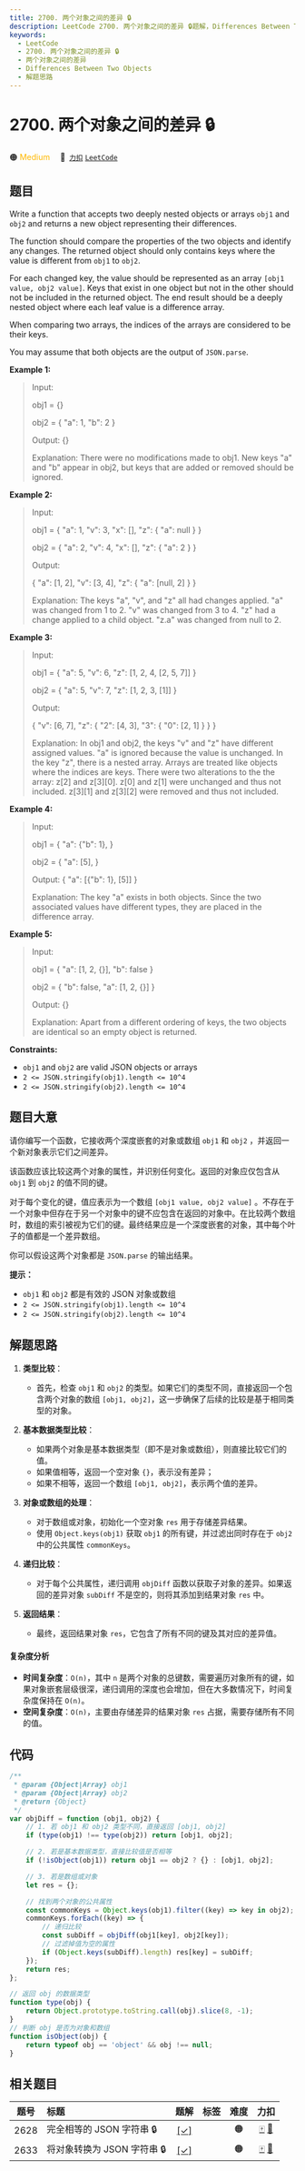 ```yaml
---
title: 2700. 两个对象之间的差异 🔒
description: LeetCode 2700. 两个对象之间的差异 🔒题解，Differences Between Two Objects，包含解题思路、复杂度分析以及完整的 JavaScript 代码实现。
keywords:
  - LeetCode
  - 2700. 两个对象之间的差异 🔒
  - 两个对象之间的差异
  - Differences Between Two Objects
  - 解题思路
---
```


# 2700. 两个对象之间的差异 🔒

🟠 <font color=#ffb800>Medium</font>&emsp; 🔗&ensp;[`力扣`](https://leetcode.cn/problems/differences-between-two-objects) [`LeetCode`](https://leetcode.com/problems/differences-between-two-objects)

## 题目

Write a function that accepts two deeply nested objects or arrays `obj1` and
`obj2` and returns a new object representing their differences.

The function should compare the properties of the two objects and identify any
changes. The returned object should only contains keys where the value is
different from `obj1` to `obj2`.

For each changed key, the value should be represented as an array `[obj1
value, obj2 value]`. Keys that exist in one object but not in the other should
not be included in the returned object. The end result should be a deeply
nested object where each leaf value is a difference array.

When comparing two arrays, the indices of the arrays are considered to be
their keys.

You may assume that both objects are the output of `JSON.parse`.

**Example 1:**

> Input:
>
> obj1 = {}
>
> obj2 = { "a": 1, "b": 2 }
>
> Output: {}
>
> Explanation: There were no modifications made to obj1. New keys "a" and "b" appear in obj2, but keys that are added or removed should be ignored.

**Example 2:**

> Input:
>
> obj1 = { "a": 1, "v": 3, "x": [], "z": { "a": null } }
>
> obj2 = { "a": 2, "v": 4, "x": [], "z": { "a": 2 } }
>
> Output:
>
> { "a": [1, 2], "v": [3, 4], "z": { "a": [null, 2] } }
>
> Explanation: The keys "a", "v", and "z" all had changes applied. "a" was changed from 1 to 2. "v" was changed from 3 to 4. "z" had a change applied to a child object. "z.a" was changed from null to 2.

**Example 3:**

> Input:
>
> obj1 = { "a": 5, "v": 6, "z": [1, 2, 4, [2, 5, 7]] }
>
> obj2 = { "a": 5, "v": 7, "z": [1, 2, 3, [1]] }
>
> Output:
>
> { "v": [6, 7], "z": { "2": [4, 3], "3": { "0": [2, 1] } } }
>
> Explanation: In obj1 and obj2, the keys "v" and "z" have different assigned values. "a" is ignored because the value is unchanged. In the key "z", there is a nested array. Arrays are treated like objects where the indices are keys. There were two alterations to the the array: z[2] and z[3][0]. z[0] and z[1] were unchanged and thus not included. z[3][1] and z[3][2] were removed and thus not included.

**Example 4:**

> Input:
>
> obj1 = { "a": {"b": 1}, }
>
> obj2 = { "a": [5], }
>
> Output: { "a": [{"b": 1}, [5]] }
>
> Explanation: The key "a" exists in both objects. Since the two associated values have different types, they are placed in the difference array.

**Example 5:**

> Input:
>
> obj1 = { "a": [1, 2, {}], "b": false }
>
> obj2 = { "b": false, "a": [1, 2, {}] }
>
> Output: {}
>
> Explanation: Apart from a different ordering of keys, the two objects are identical so an empty object is returned.

**Constraints:**

- `obj1` and `obj2` are valid JSON objects or arrays
- `2 <= JSON.stringify(obj1).length <= 10^4`
- `2 <= JSON.stringify(obj2).length <= 10^4`

## 题目大意

请你编写一个函数，它接收两个深度嵌套的对象或数组 `obj1` 和 `obj2` ，并返回一个新对象表示它们之间差异。

该函数应该比较这两个对象的属性，并识别任何变化。返回的对象应仅包含从 `obj1` 到 `obj2` 的值不同的键。

对于每个变化的键，值应表示为一个数组 `[obj1 value, obj2 value]`
。不存在于一个对象中但存在于另一个对象中的键不应包含在返回的对象中。在比较两个数组时，数组的索引被视为它们的键。最终结果应是一个深度嵌套的对象，其中每个叶子的值都是一个差异数组。

你可以假设这两个对象都是 `JSON.parse` 的输出结果。

**提示：**

- `obj1` 和 `obj2` 都是有效的 JSON 对象或数组
- `2 <= JSON.stringify(obj1).length <= 10^4`
- `2 <= JSON.stringify(obj2).length <= 10^4`

## 解题思路

1. **类型比较**：

   - 首先，检查 `obj1` 和 `obj2` 的类型。如果它们的类型不同，直接返回一个包含两个对象的数组 `[obj1, obj2]`，这一步确保了后续的比较是基于相同类型的对象。

2. **基本数据类型比较**：

   - 如果两个对象是基本数据类型（即不是对象或数组），则直接比较它们的值。
   - 如果值相等，返回一个空对象 `{}`，表示没有差异；
   - 如果不相等，返回一个数组 `[obj1, obj2]`，表示两个值的差异。

3. **对象或数组的处理**：

   - 对于数组或对象，初始化一个空对象 `res` 用于存储差异结果。
   - 使用 `Object.keys(obj1)` 获取 `obj1` 的所有键，并过滤出同时存在于 `obj2` 中的公共属性 `commonKeys`。

4. **递归比较**：

   - 对于每个公共属性，递归调用 `objDiff` 函数以获取子对象的差异。如果返回的差异对象 `subDiff` 不是空的，则将其添加到结果对象 `res` 中。

5. **返回结果**：
   - 最终，返回结果对象 `res`，它包含了所有不同的键及其对应的差异值。

#### 复杂度分析

- **时间复杂度**：`O(n)`，其中 `n` 是两个对象的总键数，需要遍历对象所有的键，如果对象嵌套层级很深，递归调用的深度也会增加，但在大多数情况下，时间复杂度保持在 `O(n)`。
- **空间复杂度**：`O(n)`，主要由存储差异的结果对象 `res` 占据，需要存储所有不同的值。

## 代码

```javascript
/**
 * @param {Object|Array} obj1
 * @param {Object|Array} obj2
 * @return {Object}
 */
var objDiff = function (obj1, obj2) {
	// 1. 若 obj1 和 obj2 类型不同，直接返回 [obj1, obj2]
	if (type(obj1) !== type(obj2)) return [obj1, obj2];

	// 2. 若是基本数据类型，直接比较值是否相等
	if (!isObject(obj1)) return obj1 == obj2 ? {} : [obj1, obj2];

	// 3. 若是数组或对象
	let res = {};

	// 找到两个对象的公共属性
	const commonKeys = Object.keys(obj1).filter((key) => key in obj2);
	commonKeys.forEach((key) => {
		// 递归比较
		const subDiff = objDiff(obj1[key], obj2[key]);
		// 过滤掉值为空的属性
		if (Object.keys(subDiff).length) res[key] = subDiff;
	});
	return res;
};

// 返回 obj 的数据类型
function type(obj) {
	return Object.prototype.toString.call(obj).slice(8, -1);
}
// 判断 obj 是否为对象和数组
function isObject(obj) {
	return typeof obj == 'object' && obj !== null;
}
```

## 相关题目

<!-- prettier-ignore -->
| 题号 | 标题 | 题解 | 标签 | 难度 | 力扣 |
| :------: | :------ | :------: | :------ | :------: | :------: |
| 2628 | 完全相等的 JSON 字符串 🔒 | [[✓]](/problem/2628.md) |  | 🟠 | [🀄️](https://leetcode.cn/problems/json-deep-equal) [🔗](https://leetcode.com/problems/json-deep-equal) |
| 2633 | 将对象转换为 JSON 字符串 🔒 | [[✓]](/problem/2633.md) |  | 🟠 | [🀄️](https://leetcode.cn/problems/convert-object-to-json-string) [🔗](https://leetcode.com/problems/convert-object-to-json-string) |